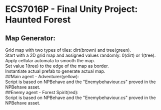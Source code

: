 # ECS7016P - Final Unity Project: Haunted Forest
## Map Generator:<br>
  Grid map with two types of tiles: dirt(brown) and tree(green).<br>
  Start with a 2D grid map and assigned values randomly: 0(dirt) or 1(tree).<br>
  Apply cellular automata to smooth the map.<br>
  Set value 1(tree) to the edge of the map as border.<br>
  Instantiate actual prefab to generate actual map.<br>
##Main agent - Adventurer(yellow):<br>
  Script is based on NPBehave and the "Enemybehaviour.cs" proved in the NPBehave asset.<br>
##Enemy agent - Forest Spirit(red):<br>
  Script is based on NPBehave and the "Enemybehaviour.cs" proved in the NPBehave asset.<br>

